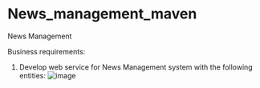 # News_management_maven
News Management 

Business requirements:  
 1. Develop web service for News Management system with the following entities: 
![image](https://github.com/Alexey-99/News_management_maven/assets/96728779/47f7bbe7-c57a-4c2a-817f-316f19cbb9fc)

